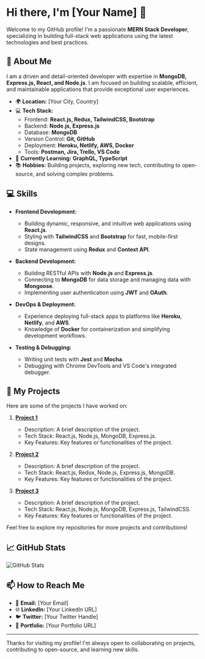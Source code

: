 # Hi there, I'm [Your Name] 👋

Welcome to my GitHub profile! I'm a passionate **MERN Stack Developer**, specializing in building full-stack web applications using the latest technologies and best practices.

## 🚀 About Me

I am a driven and detail-oriented developer with expertise in **MongoDB, Express.js, React, and Node.js**. I am focused on building scalable, efficient, and maintainable applications that provide exceptional user experiences.

- 🌍 **Location:** [Your City, Country]
- 💻 **Tech Stack:**
  - Frontend: **React.js, Redux, TailwindCSS, Bootstrap**
  - Backend: **Node.js, Express.js**
  - Database: **MongoDB**
  - Version Control: **Git, GitHub**
  - Deployment: **Heroku, Netlify, AWS, Docker**
  - Tools: **Postman, Jira, Trello, VS Code**
- 🧠 **Currently Learning:** **GraphQL, TypeScript**
- 📚 **Hobbies:** Building projects, exploring new tech, contributing to open-source, and solving complex problems.

## 💻 Skills

- **Frontend Development:**
  - Building dynamic, responsive, and intuitive web applications using **React.js**.
  - Styling with **TailwindCSS** and **Bootstrap** for fast, mobile-first designs.
  - State management using **Redux** and **Context API**.
  
- **Backend Development:**
  - Building RESTful APIs with **Node.js** and **Express.js**.
  - Connecting to **MongoDB** for data storage and managing data with **Mongoose**.
  - Implementing user authentication using **JWT** and **OAuth**.

- **DevOps & Deployment:**
  - Experience deploying full-stack apps to platforms like **Heroku**, **Netlify**, and **AWS**.
  - Knowledge of **Docker** for containerization and simplifying development workflows.

- **Testing & Debugging:**
  - Writing unit tests with **Jest** and **Mocha**.
  - Debugging with Chrome DevTools and VS Code's integrated debugger.

## 🌱 My Projects

Here are some of the projects I have worked on:

1. **[Project 1](link-to-project)**
   - Description: A brief description of the project.
   - Tech Stack: React.js, Node.js, MongoDB, Express.js.
   - Key Features: Key features or functionalities of the project.

2. **[Project 2](link-to-project)**
   - Description: A brief description of the project.
   - Tech Stack: React.js, Redux, Node.js, Express.js, MongoDB.
   - Key Features: Key features or functionalities of the project.

3. **[Project 3](link-to-project)**
   - Description: A brief description of the project.
   - Tech Stack: React.js, Node.js, MongoDB, Express.js, TailwindCSS.
   - Key Features: Key features or functionalities of the project.

Feel free to explore my repositories for more projects and contributions!

## 📈 GitHub Stats

![GitHub Stats](https://github-readme-stats.vercel.app/api?username=your-github-username&show_icons=true&hide_title=true&count_private=true&hide=prs&theme=radical)

## 📫 How to Reach Me

- 📧 **Email:** [Your Email]
- 🌐 **LinkedIn:** [Your LinkedIn URL]
- 🐦 **Twitter:** [Your Twitter Handle]
- 💼 **Portfolio:** [Your Portfolio URL]

---

Thanks for visiting my profile! I'm always open to collaborating on projects, contributing to open-source, and learning new skills.
